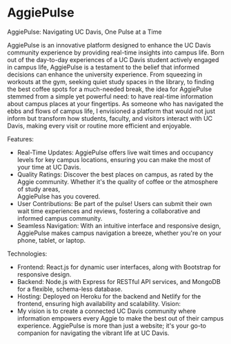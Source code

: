 # AggiePulse
AggiePulse: Navigating UC Davis, One Pulse at a Time

AggiePulse is an innovative platform designed to enhance the UC Davis community experience by providing real-time insights into campus life. Born out of the day-to-day experiences of a UC Davis student actively engaged in campus life, AggiePulse is a testament to the belief that informed decisions can enhance the university experience. From squeezing in workouts at the gym, seeking quiet study spaces in the library, to finding the best coffee spots for a much-needed break, the idea for AggiePulse stemmed from a simple yet powerful need: to have real-time information about campus places at your fingertips. As someone who has navigated the ebbs and flows of campus life, I envisioned a platform that would not just inform but transform how students, faculty, and visitors interact with UC Davis, making every visit or routine more efficient and enjoyable.

Features:
- Real-Time Updates: AggiePulse offers live wait times and occupancy levels for key campus locations, ensuring you can make the most of your time at UC Davis.
- Quality Ratings: Discover the best places on campus, as rated by the Aggie community. Whether it's the quality of coffee or the atmosphere of study areas,     
  AggiePulse has you covered.
- User Contributions: Be part of the pulse! Users can submit their own wait time experiences and reviews, fostering a collaborative and informed campus community.
- Seamless Navigation: With an intuitive interface and responsive design, AggiePulse makes campus navigation a breeze, whether you're on your phone, tablet, or     laptop.

Technologies:
- Frontend: React.js for dynamic user interfaces, along with Bootstrap for responsive design.
- Backend: Node.js with Express for RESTful API services, and MongoDB for a flexible, schema-less database.
- Hosting: Deployed on Heroku for the backend and Netlify for the frontend, ensuring high availability and scalability.
Vision:
- My vision is to create a connected UC Davis community where information empowers every Aggie to make the best out of their campus experience. AggiePulse is      more than just a website; it's your go-to companion for navigating the vibrant life at UC Davis.


